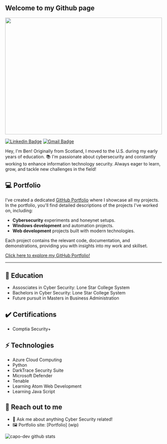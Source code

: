 <h2> Welcome to my Github page </h2>

<div style="text-align: center;">
    <img src='https://github.com/user-attachments/assets/504faaef-4752-4c7a-9eeb-272e58ea59b1' style="width: 100%; height: 375px;">
</div>

[![Linkedin Badge](https://img.shields.io/badge/-Linkedin-blue?style=flat-square&logo=Linkedin&logoColor=white)](https://www.linkedin.com/) 
[![Gmail Badge](https://img.shields.io/badge/-Gmail-Red?style=flat-square&logo=Gmail&logoColor=white&link=mailto:bengray190@gmail.com)](mailto:bengray190@gmail.com)

Hey, I'm Ben! Originally from Scotland, I moved to the U.S. during my early years of education. 📚 I'm passionate about cybersecurity and constantly working to enhance information technology security. Always eager to learn, grow, and tackle new challenges in the field!
## 💻 Portfolio

I’ve created a dedicated [GitHub Portfolio](https://github.com/capo-dev/Portfolio) where I showcase all my projects. In the portfolio, you'll find detailed descriptions of the projects I've worked on, including:

- **Cybersecurity** experiments and honeynet setups.
- **Windows development** and automation projects.
- **Web development** projects built with modern technologies.

Each project contains the relevant code, documentation, and demonstrations, providing you with insights into my work and skillset.

[Click here to explore my GitHub Portfolio!](https://github.com/capo-dev/Portfolio)

---

##  📖 Education
- Assosciates in Cyber Security: Lone Star College System
- Bachelors in Cyber Security: Lone Star College System
- Future pursuit in Masters in Business Administration

## ✔️ Certifications
- Comptia Security+

## ⚡ Technologies 
- Azure Cloud Computing
- Python
- DarkTrace Security Suite
- Microsoft Defender
- Tenable
- Learning Atom Web Development
- Learning Java Script

## 👋 Reach out to me 
- 💬 Ask me about anything Cyber Security related!
- 🖼️ Portfolio site: [Portfolio] (wip)

![capo-dev github stats](https://github-readme-stats.vercel.app/api?username=capo-dev&hide=["issues"]&show_icons=true)
